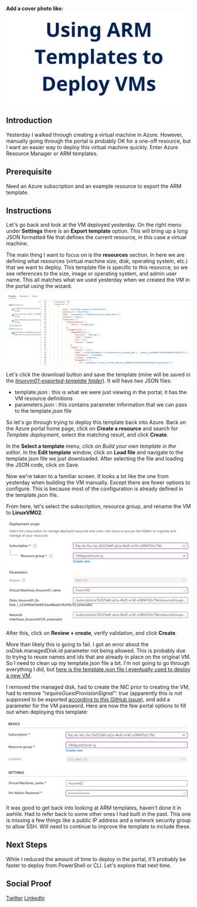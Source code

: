 **Add a cover photo like:**
![Banner](./img/banner.png)

## Introduction

Yesterday I walked through creating a virtual machine in Azure. However, manually going through the portal is probably OK for a one-off resource, but I want an easier way to deploy this virtual machine quickly. Enter Azure Resource Manager or ARM templates.

## Prerequisite

Need an Azure subscription and an example resource to export the ARM template.

## Instructions
Let's go back and look at the VM deployed yesterday. On the right menu under **Settings** there is an **Export template** option. This will bring up a long JSON formatted file that defines the current resource, in this case a virtual machine.

The main thing I want to focus on is the **resources** section. In here we are defining what resources (virtual machine size, disk, operating system, etc.) that we want to deploy. This template file is specific to this resource, so we see references to the size, image or operating system, and admin user name. This all matches what we used yesterday when we created the VM in the portal using the wizard.

![ARM Template in Portal](./img/TemplateInPortal.png)

Let's click the download button and save the template (mine will be saved in the [*linuxvm01-exported-template folder*](./linuxvm01-exported-template)). It will have two JSON files:
- template.json : this is what we were just viewing in the portal; it has the VM resource definitions
- parameters.json : this contains parameter information that we can pass to the template.json file

So let's go through trying to deploy this template back into Azure. Back on the Azure portal home page, click on **Create a resource** and search for *Template deployment*, select the matching result, and click **Create**.

In the **Select a template** menu, click on *Build your own template in the editor*. In the **Edit template** window, click on **Load file** and navigate to the template.json file we just downloaded. After selecting the file and loading the JSON code, click on Save.

Now we're taken to a familiar screen. It looks a lot like the one from yesterday when building the VM manually. Except there are fewer options to configure. This is because most of the configuration is already defined in the template.json file.

From here, let's select the subscription, resource group, and rename the VM to **LinuxVM02**.

![Default template deployment](./img/defaulttemplatedeployment.png)

After this, click on **Review + create**, verify validation, and click **Create**.

More than likely this is going to fail. I got an error about the osDisk.managedDisk.id parameter not being allowed. This is probably due to trying to reuse names and ids that are already in place on the original VM. So I need to clean up my template.json file a bit. I'm not going to go through everything I did, but [here is the template.json file I eventually used to deploy a new VM](./linuxvm-generalized-template/template.json).

I removed the managed disk, had to create the NIC prior to creating the VM, had to remove *"requireGuestProvisionSignal": true* (apparently this is not supposed to be exported [according to this GitHub issue](https://github.com/Azure/azure-cli/issues/12775)), and add a parameter for the VM password. Here are now the few portal options to fill out when deploying this template:

![Final template deployment](./img/generalizedtemplate.png)

It was good to get back into looking at ARM templates, haven't done it in awhile. Had to refer back to some other ones I had built in the past. This one is missing a few things like a public IP address and a network security group to allow SSH. Will need to continue to improve the template to include these.

## Next Steps

While I reduced the amount of time to deploy in the portal, it'll probably be faster to deploy from PowerShell or CLI. Let's explore that next time.

## Social Proof

[Twitter](https://twitter.com/JeffWBrown/status/1298470898236665856?s=20)
[LinkedIn](https://www.linkedin.com/posts/jeffwaynebrown_jeffbrowntech100daysofcloud-activity-6704236696227090432-9gUz)
